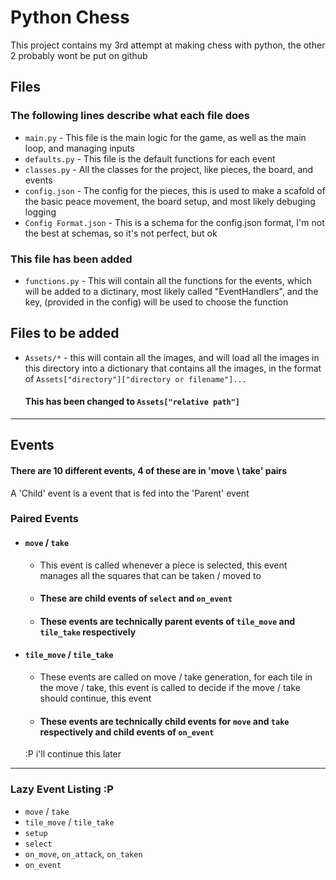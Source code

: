 # Python Chess
This project contains my 3rd attempt at making chess with python, the other 2 probably wont be put on github

## Files
### The following lines describe what each file does
* `main.py` - This file is the main logic for the game, as well as the main loop, and managing inputs
* `defaults.py` - This file is the default functions for each event
* `classes.py` - All the classes for the project, like pieces, the board, and events
* `config.json` - The config for the pieces, this is used to make a scafold of the basic peace movement, the board setup, and most likely debuging logging
* `Config Format.json` - This is a schema for the config.json format, I'm not the best at schemas, so it's not perfect, but ok

### This file has been added
* `functions.py` - This will contain all the functions for the events, which will be added to a dictinary, most likely called "EventHandlers", and the key, (provided in the config) will be used to choose the function


## Files to be added
* `Assets/*` - this will contain all the images, and will load all the images in this directory into a dictionary that contains all the images, in the format of `Assets["directory"]["directory or filename"]...`
    #### This has been changed to `Assets["relative path"]`
___
## Events
#### There are 10 different events, 4 of these are in 'move \ take' pairs
A 'Child' event is a event that is fed into the 'Parent' event
### Paired Events
- #### `move` / `take`
   - This event is called whenever a piece is selected, this event manages all the squares that can be taken / moved to
  - #### These are child events of `select` and `on_event`
  - #### These events are technically parent events of `tile_move` and `tile_take` respectively
- #### `tile_move` / `tile_take`
  - These events are called on move / take generation, for each tile in the move / take, this event is called to decide if the move / take should continue, this event
  - #### These events are technically child events for `move` and `take` respectively and child events of `on_event`
  :P i'll continue this later

___
### Lazy Event Listing :P

* `move` / `take`
* `tile_move` / `tile_take`
* `setup`
* `select`
* `on_move`, `on_attack`, `on_taken`
* `on_event`